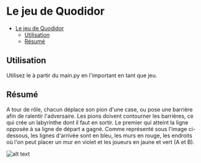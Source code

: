 # Le jeu de Quodidor
- [Le jeu de Quodidor](#le-jeu-de-quodidor)
  - [Utilisation](#utilisation)
  - [Résumé](#r%c3%a9sum%c3%a9)

## Utilisation
Utilisez le à partir du main.py en l'important en tant que jeu.

## Résumé
A tour de rôle, chacun déplace son pion d'une case, ou pose une barrière afin de ralentir l'adversaire. Les pions doivent contourner les barrières, ce qui crée un labyrinthe dont il faut en sortir. Le premier qui atteint la ligne opposée à sa ligne de départ a gagné.
Comme représenté sous l'image ci-dessous, les lignes d'arrivée sont en bleu, les murs en rouge, les endroits où l'on peut placer un mur en violet et les joueurs en jaune et vert (A et B).

![alt text](https://dwarves.iut-fbleau.fr/git/castel/PT-API-IA-python/raw/master/projet/games/images/quoridor.PNG)